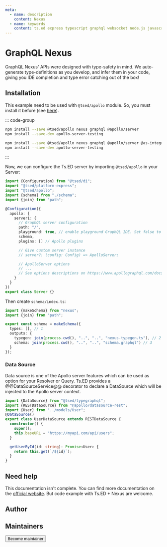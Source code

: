 ```yaml
---
meta:
  - name: description
    content: Nexus
  - name: keywords
    content: ts.ed express typescript graphql websocket node.js javascript decorators
---
```


# GraphQL Nexus

<Banner src="/graphql-nexus.png" height="200" />

GraphQL Nexus' APIs were designed with type-safety in mind. We auto-generate type-definitions as you develop, and infer
them in your code, giving you IDE completion and type error catching out of the box!

## Installation

This example need to be used with `@tsed/apollo` module. So, you must install it before (see [here](/tutorials/graphql-apollo.md)).

::: code-group

```bash [Express.js]
npm install --save @tsed/apollo nexus graphql @apollo/server
npm install --save-dev apollo-server-testing
```

```bash [Koa.js]
npm install --save @tsed/apollo nexus graphql @apollo/server @as-integration/koa
npm install --save-dev apollo-server-testing
```

:::

Now, we can configure the Ts.ED server by importing `@tsed/apollo` in your Server:

```typescript
import {Configuration} from "@tsed/di";
import "@tsed/platform-express";
import "@tsed/apollo";
import {schema} from "./schema";
import {join} from "path";

@Configuration({
  apollo: {
    server1: {
      // GraphQL server configuration
      path: "/",
      playground: true, // enable playground GraphQL IDE. Set false to use Apollo Studio
      schema,
      plugins: [] // Apollo plugins

      // Give custom server instance
      // server?: (config: Config) => ApolloServer;

      // ApolloServer options
      // ...
      // See options descriptions on https://www.apollographql.com/docs/apollo-server/api/apollo-server.html
    }
  }
})
export class Server {}
```

Then create `schema/index.ts`:

```typescript
import {makeSchema} from "nexus";
import {join} from "path";

export const schema = makeSchema({
  types: [], // 1
  outputs: {
    typegen: join(process.cwd(), "..", "..", "nexus-typegen.ts"), // 2
    schema: join(process.cwd(), "..", "..", "schema.graphql") // 3
  }
});
```

### Data Source

Data source is one of the Apollo server features which can be used as option for your Resolver or Query. Ts.ED provides
a @@DataSourceService@@ decorator to declare a DataSource which will be injected to the Apollo server context.

```typescript
import {DataSource} from "@tsed/typegraphql";
import {RESTDataSource} from "@apollo/datasource-rest";
import {User} from "../models/User";
@DataSource()
export class UserDataSource extends RESTDataSource {
  constructor() {
    super();
    this.baseURL = "https://myapi.com/api/users";
  }

  getUserById(id: string): Promise<User> {
    return this.get(`/${id}`);
  }
}
```

## Need help

This documentation isn't complete. You can find more documentation on the [official website](https://nexusjs.org/).
But code example with Ts.ED + Nexus are welcome.

## Author

<GithubContributors users="['Romakita']"/>

## Maintainers

<GithubContributors users="['Romakita']"/>

<div class="flex items-center justify-center p-5">
<Button href="/contributing.html" class="rounded-medium">
 Become maintainer
</Button>
</div>
